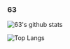 ### 63
![63's github stats](https://github-readme-stats.vercel.app/api?username=63&show_icons=true&hide_border=true&count_private=true&theme=tokyonight)

![Top Langs](https://github-readme-stats.vercel.app/api/top-langs/?username=63&layout=compact&hide_border=true&theme=tokyonight)
